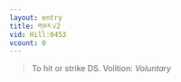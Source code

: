 ```yaml
---
layout: entry
title: གཅར་√2
vid: Hill:0453
vcount: 0
---
```

> To hit or strike DS\.
> Volition: _Voluntary_


